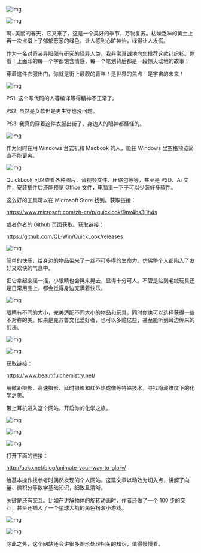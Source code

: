 ![img](https://paper-clips.vercel.app/其他/有点东西.jpg)





![img](https://mmbiz.qpic.cn/mmbiz_png/SlOqFKqEO4FU5RWr7gewNyjFBeib9DbqptKLCjQy3OGFzC7GAPgHTlayknVn22ChxmIiaH3CFTlC27cQqE6axPnw/640?wx_fmt=png)

啊~美丽的春天，它又来了，这是一个美好的季节，万物复苏。枯燥乏味的黄土上再一次点缀上了郁郁葱葱的绿色，让人感到心旷神怡，绿得让人发慌。



作为一名对奇装异服颇有研究的怪异人类，我非常真诚地向您推荐这款针织衫。你看！上面印的每一个字都饱含情感，每一个笔划背后都是一段惊天动地的故事！



穿着这件衣服出门，你就是街上最靓的青年！是世界的焦点！是宇宙的未来！





![img](https://mmbiz.qpic.cn/mmbiz_png/SlOqFKqEO4FU5RWr7gewNyjFBeib9DbqpIBTKLJAibBejiarjvS2soNG46g9fhOocWiaVjdvvIrCbqd17Gicz5Y3ujA/640?wx_fmt=png)



PS1: 这个写代码的人等编译等得精神不正常了。

PS2: 虽然是女款但是男生穿也没问题。

PS3: 我真的穿着这件衣服出街了，身边人的眼神都怪怪的。





![img](https://mmbiz.qpic.cn/mmbiz_png/SlOqFKqEO4FU5RWr7gewNyjFBeib9DbqpysJreJwG7UsdU8iahO3ZgxibIbuVYtd72wV4ADdcYyCp8CiaFZznV6emg/640?wx_fmt=png)



作为同时在用 Windows 台式机和 Macbook 的人，能在 Windows 里空格预览简直不能更爽。





![img](https://mmbiz.qpic.cn/mmbiz_png/SlOqFKqEO4FU5RWr7gewNyjFBeib9DbqpiaMIvYKg3XuSDZhJDrztLdQxOT1dnpo2PooPnsozjShSFribRglWvAyQ/640?wx_fmt=png)



QuickLook 可以查看各种图片、音视频文件、压缩包等等，甚至是 PSD、Ai 文件，安装插件后还能预览 Office 文件，电脑里一下子可以少装好多软件。



这么好的工具可以在 Microsoft Store 找到。获取链接：

https://www.microsoft.com/zh-cn/p/quicklook/9nv4bs3l1h4s



或者作者的 Github 页面获取。获取链接：

https://github.com/QL-Win/QuickLook/releases





![img](https://mmbiz.qpic.cn/mmbiz_png/SlOqFKqEO4FU5RWr7gewNyjFBeib9DbqpfD94uCBU4G4BU3EOb2rS4RuicaNxFHZsrWQEqONJENHq13w4iaWIm2ibg/640?wx_fmt=png)

简单的快乐，给身边的物品带来了一丝不可多得的生命力。仿佛整个人都陷入了友好又欢快的气息中。



把它拿起来摇一摇，小眼睛也会晃来晃去，显得十分可人。不管是贴到毛绒玩具还是日常用品上，都会觉得身边充满着快乐。





![img](https://mmbiz.qpic.cn/mmbiz_png/SlOqFKqEO4FU5RWr7gewNyjFBeib9DbqpncJLfdWKmTmuce03sYoS9AicicyXRHhKKumulvxBMqdJFxOgbBDSg8fg/640?wx_fmt=png)



眼睛有不同的大小，完美适配不同大小的物品和玩具。同时你也可以选择获得一些不对称的美。如果是克苏鲁文化爱好者，也可以多贴亿些，甚至能听到耳边传来的低语。





![img](https://mmbiz.qpic.cn/mmbiz_png/SlOqFKqEO4FU5RWr7gewNyjFBeib9DbqpUBia5ERjg7vK54H3hN7O8968602bibNV3EO3y6D6d0de3rp1orU3wrbA/640?wx_fmt=png)

![img](https://mmbiz.qpic.cn/mmbiz_png/SlOqFKqEO4FU5RWr7gewNyjFBeib9DbqpYyS7f4Tv9I2bb5xDasUYnBAMwOKlZRF6kC0fb21W7IjnUNV4ibonsng/640?wx_fmt=png)



获取链接：

https://www.beautifulchemistry.net/



用微距摄影、高速摄影、延时摄影和红外热成像等特殊技术，寻找隐藏维度下的化学之美。



带上耳机进入这个网站，开启你的化学之旅。



![img](https://mmbiz.qpic.cn/mmbiz_png/SlOqFKqEO4FU5RWr7gewNyjFBeib9DbqpbK4xZib3y26urhA7ORCfQ3tlSc8CvIeeR0Gg171S6aCfau5e03hApag/640?wx_fmt=png)

![img](https://mmbiz.qpic.cn/mmbiz_jpg/SlOqFKqEO4FU5RWr7gewNyjFBeib9DbqpmeohRI9qHxmB6iaHInCxSAE2yhFxbGxapcufONdFoiaoUJoEQdbT3Rfw/640?wx_fmt=jpeg)







![img](https://mmbiz.qpic.cn/mmbiz_png/SlOqFKqEO4FU5RWr7gewNyjFBeib9DbqpDicNthT0iaQuAiapRX1MOB8UmSN9gS1h1YLcumjcrgdBz6DRojribQdibJw/640?wx_fmt=png)

打开下面的链接：

http://acko.net/blog/animate-your-way-to-glory/



给基本操作找参考时偶然发现的个人网站。这篇文章以动效为切入点，讲解了向量、微积分等数学基础知识，细致且清晰。



关键是还有交互。比如在讲解物体的旋转动画时，作者还做了一个 100 步的交互，甚至还插入了一个星球大战的角色扮演小游戏。



![img](https://mmbiz.qpic.cn/mmbiz_gif/SlOqFKqEO4FU5RWr7gewNyjFBeib9DbqpkDCKoRlYvAFGuiaWzBxpO8pxkiaNjkQxH77haYt0nq5MHuVwV844xuyg/640?wx_fmt=gif)

![img](https://mmbiz.qpic.cn/mmbiz_png/SlOqFKqEO4FU5RWr7gewNyjFBeib9Dbqp4NSibbcf7cCmCl0UxwCvmuX0QFcBBY2yAd1OHu0Cz6L9oZiad6FZY8OQ/640?wx_fmt=png)



除此之外，这个网站还会讲很多图形处理相关的知识，值得慢慢看。